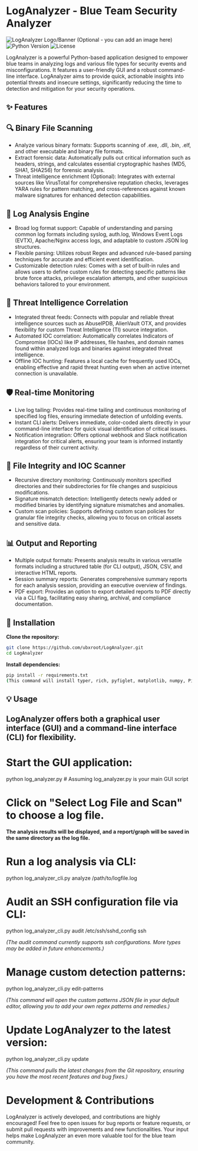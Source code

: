# LogAnalyzer - Blue Team Security Analyzer

![LogAnalyzer Logo/Banner (Optional - you can add an image here)](https://img.shields.io/badge/Blue%20Team-Security-blue?style=for-the-badge&logo=shield)
![Python Version](https://img.shields.io/badge/Python-3.8%2B-green?style=for-the-badge&logo=python)
![License](https://img.shields.io/badge/License-MIT-purple?style=for-the-badge)

LogAnalyzer is a powerful Python-based application designed to empower blue teams in analyzing logs and various file types for security events and misconfigurations. It features a user-friendly GUI and a robust command-line interface. LogAnalyzer aims to provide quick, actionable insights into potential threats and insecure settings, significantly reducing the time to detection and mitigation for your security operations.

## ✨ Features
## 🔍 Binary File Scanning
* Analyze various binary formats: Supports scanning of .exe, .dll, .bin, .elf, and other executable and binary file formats.
* Extract forensic data: Automatically pulls out critical information such as headers, strings, and calculates essential cryptographic hashes (MD5, SHA1, SHA256) for forensic analysis.
* Threat intelligence enrichment (Optional): Integrates with external sources like VirusTotal for comprehensive reputation checks, leverages YARA rules for pattern matching, and cross-references against known malware signatures for enhanced detection capabilities.

## 📁 Log Analysis Engine
* Broad log format support: Capable of understanding and parsing common log formats including syslog, auth.log, Windows Event Logs (EVTX), Apache/Nginx access logs, and adaptable to custom JSON log structures.
* Flexible parsing: Utilizes robust Regex and advanced rule-based parsing techniques for accurate and efficient event identification.
* Customizable detection rules: Comes with a set of built-in rules and allows users to define custom rules for detecting specific patterns like brute force attacks, privilege escalation attempts, and other suspicious behaviors tailored to your environment.

## 🚨 Threat Intelligence Correlation
* Integrated threat feeds: Connects with popular and reliable threat intelligence sources such as AbuseIPDB, AlienVault OTX, and provides flexibility for custom Threat Intelligence (TI) source integration.
* Automated IOC correlation: Automatically correlates Indicators of Compromise (IOCs) like IP addresses, file hashes, and domain names found within analyzed logs and binaries against integrated threat intelligence.
* Offline IOC hunting: Features a local cache for frequently used IOCs, enabling effective and rapid threat hunting even when an active internet connection is unavailable.

## 🛡️ Real-time Monitoring
* Live log tailing: Provides real-time tailing and continuous monitoring of specified log files, ensuring immediate detection of unfolding events.
* Instant CLI alerts: Delivers immediate, color-coded alerts directly in your command-line interface for quick visual identification of critical issues.
* Notification integration: Offers optional webhook and Slack notification integration for critical alerts, ensuring your team is informed instantly regardless of their current activity.

## 🔐 File Integrity and IOC Scanner
* Recursive directory monitoring: Continuously monitors specified directories and their subdirectories for file changes and suspicious modifications.
* Signature mismatch detection: Intelligently detects newly added or modified binaries by identifying signature mismatches and anomalies.
* Custom scan policies: Supports defining custom scan policies for granular file integrity checks, allowing you to focus on critical assets and sensitive data.

## 📊 Output and Reporting
* Multiple output formats: Presents analysis results in various versatile formats including a structured table (for CLI output), JSON, CSV, and interactive HTML reports.
* Session summary reports: Generates comprehensive summary reports for each analysis session, providing an executive overview of findings.
* PDF export: Provides an option to export detailed reports to PDF directly via a CLI flag, facilitating easy sharing, archival, and compliance documentation.

## **🚀 Installation**
**Clone the repository:**
```bash
git clone https://github.com/ubxroot/LogAnalyzer.git
cd LogAnalyzer
```

**Install dependencies:**
```bash
pip install -r requirements.txt
(This command will install typer, rich, pyfiglet, matplotlib, numpy, Pillow, and any other necessary libraries listed in requirements.txt to support all features.)
```

## 💡 Usage
## LogAnalyzer offers both a graphical user interface (GUI) and a command-line interface (CLI) for flexibility.

# Start the GUI application:
python log_analyzer.py # Assuming log_analyzer.py is your main GUI script

# Click on "Select Log File and Scan" to choose a log file.

**The analysis results will be displayed, and a report/graph will be saved in the same directory as the log file.**

# Run a log analysis via CLI:
python log_analyzer_cli.py analyze /path/to/logfile.log

# Audit an SSH configuration file via CLI:
python log_analyzer_cli.py audit /etc/ssh/sshd_config ssh

*(The audit command currently supports ssh configurations. More types may be added in future enhancements.)*

# Manage custom detection patterns:
python log_analyzer_cli.py edit-patterns

*(This command will open the custom patterns JSON file in your default editor, allowing you to add your own regex patterns and remedies.)*

# Update LogAnalyzer to the latest version:
python log_analyzer_cli.py update

*(This command pulls the latest changes from the Git repository, ensuring you have the most recent features and bug fixes.)*

# Development & Contributions
LogAnalyzer is actively developed, and contributions are highly encouraged! Feel free to open issues for bug reports or feature requests, or submit pull requests with improvements and new functionalities. Your input helps make LogAnalyzer an even more valuable tool for the blue team community.
